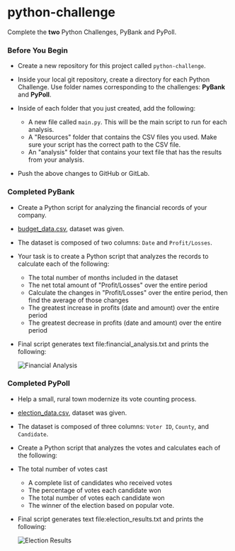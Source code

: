 # python-challenge
Complete the **two** Python Challenges, PyBank and PyPoll.

### Before You Begin
* Create a new repository for this project called `python-challenge`.
* Inside your local git repository, create a directory for each Python Challenge. Use folder names corresponding to the challenges: **PyBank** and  **PyPoll**.
* Inside of each folder that you just created, add the following:

  * A new file called `main.py`. This will be the main script to run for each analysis.
  * A "Resources" folder that contains the CSV files you used. Make sure your script has the correct path to the CSV file.
  * An "analysis" folder that contains your text file that has the results from your analysis.

* Push the above changes to GitHub or GitLab.

### Completed PyBank 
* Create a Python script for analyzing the financial records of your company.
* [budget_data.csv](PyBank/Resources/budget_data.csv), dataset was given.
* The dataset is composed of two columns: `Date` and `Profit/Losses`.

* Your task is to create a Python script that analyzes the records to calculate each of the following:

  * The total number of months included in the dataset
  * The net total amount of "Profit/Losses" over the entire period
  * Calculate the changes in "Profit/Losses" over the entire period, then find the average of those changes
  * The greatest increase in profits (date and amount) over the entire period
  * The greatest decrease in profits (date and amount) over the entire period

* Final script generates text file:financial_analysis.txt and prints the following:

  ![Financial Analysis](https://github.com/christin-c-sok/python-challenge/blob/main/Images/financial_analysis.png)

### Completed PyPoll 
* Help a small, rural town modernize its vote counting process.
* [election_data.csv](PyPoll/Resources/election_data.csv), dataset was given.
* The dataset is composed of three columns: `Voter ID`, `County`, and `Candidate`.
* Create a Python script that analyzes the votes and calculates each of the following:

* The total number of votes cast
  * A complete list of candidates who received votes
  * The percentage of votes each candidate won
  * The total number of votes each candidate won
  * The winner of the election based on popular vote.
 
* Final script generates text file:election_results.txt and prints the following:

   ![Election Results](https://github.com/christin-c-sok/python-challenge/blob/main/Images/election_results.png)

  

